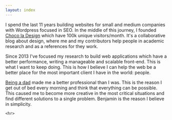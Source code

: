 ```yaml
---
layout: index
---
```


<section class="about" role="main">
  <div class="wrapper">
    <p>I spend the last 11 years building websites for small and medium companies with Wordpress focused in SEO. In the middle of this journey, I founded <a href="http://chocoladesign.com" title="Choco la Design" target="_blank">Choco la Design</a> which have 100k unique visitors/month. It's a collaborative blog about design, where me and my contributors help people in academic research and as a references for they work.</p>
    <p>Since 2013 I've focused my research to build web applications which have a better performance, writing a manageable and scalable front-end. This is what I want to keep doing. This is how I believe I can help the web be a better place for the most important client I have in the world: people.</p>
    <p><a href="http://instagram.com/p/forEYuO9z9/" title="Quando me tornei pai" target="_blank">Being a dad</a> made me a better professional than I was. This is the reason I get out of bed every morning and think that everything can be possible. This caused me to become more creative in the most critical situations and find different solutions to a single problem. Benjamin is the reason I believe in simplicity.
    </p>

    <hr>
  </div>
</section>
